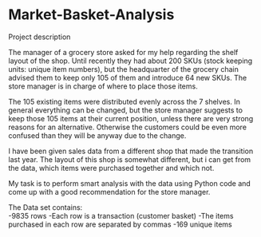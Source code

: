 # Market-Basket-Analysis

Project description 

 The manager of a grocery store asked for my help regarding the shelf layout of the shop. Until recently they had about 200 SKUs (stock keeping units: unique item numbers), but the headquarter of the grocery chain advised them to keep only 105 of them and introduce 64 new SKUs. The store manager is in charge of where to place those items. 
 
 The 105 existing items were distributed evenly across the 7 shelves. In general everything can be changed, but the store manager suggests to keep those 105 items at their current position, unless there are very strong reasons for an alternative. Otherwise the customers could be even more confused than they will be anyway due to the change.  
 
 I have been given sales data from a different shop that made the transition last year. The layout of this shop is somewhat different, but i can get from the data, which items were purchased together and which not.  
 
 My task is to perform smart analysis with the data using Python code and come up with a good recommendation for the store manager.  
 
The Data set contains:  
-9835 rows 
-Each row is a transaction (customer basket) 
-The items purchased in each row are separated by commas 
-169 unique items
